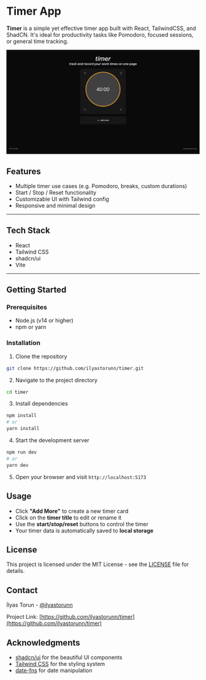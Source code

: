 # Timer App

**Timer** is a simple yet effective timer app built with React, TailwindCSS, and ShadCN. It's ideal for productivity tasks like Pomodoro, focused sessions, or general time tracking.

![Timer App Screenshot](./src/assets/screenshot.png)

## Features

- Multiple timer use cases (e.g. Pomodoro, breaks, custom durations)
- Start / Stop / Reset functionality
- Customizable UI with Tailwind config
- Responsive and minimal design

---

## Tech Stack

- React
- Tailwind CSS
- shadcn/ui
- Vite

---

## Getting Started

### Prerequisites

- Node.js (v14 or higher)
- npm or yarn

### Installation

1. Clone the repository
```bash
git clone https://github.com/ilyastorunn/timer.git
```

2. Navigate to the project directory
```bash
cd timer
```

3. Install dependencies
```bash
npm install
# or
yarn install
```

4. Start the development server
```bash
npm run dev
# or
yarn dev
```

5. Open your browser and visit `http://localhost:5173`

## Usage

- Click **"Add More"** to create a new timer card  
- Click on the **timer title** to edit or rename it  
- Use the **start/stop/reset** buttons to control the timer
- Your timer data is automatically saved to **local storage**

## License

This project is licensed under the MIT License - see the [LICENSE](LICENSE) file for details.

## Contact

İlyas Torun - [@ilyastorunn](https://github.com/ilyastorunn)

Project Link: [https://github.com/ilyastorunn/timer](https://github.com/ilyastorunn/timer)

## Acknowledgments

- [shadcn/ui](https://ui.shadcn.com/) for the beautiful UI components
- [Tailwind CSS](https://tailwindcss.com/) for the styling system
- [date-fns](https://date-fns.org/) for date manipulation